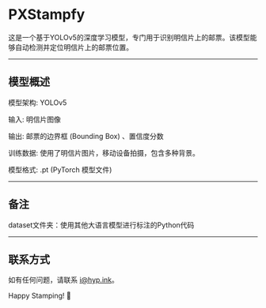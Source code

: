 # PXStampfy
这是一个基于YOLOv5的深度学习模型，专门用于识别明信片上的邮票。该模型能够自动检测并定位明信片上的邮票位置。

---

## 模型概述
模型架构: YOLOv5

输入: 明信片图像

输出: 邮票的边界框 (Bounding Box) 、置信度分数

训练数据: 使用了明信片图片，移动设备拍摄，包含多种背景。

模型格式: .pt (PyTorch 模型文件)

---
## 备注
dataset文件夹：使用其他大语言模型进行标注的Python代码

---
## 联系方式
如有任何问题，请联系 i@hyp.ink。

Happy Stamping! 🎉